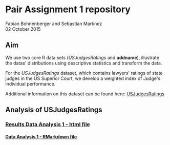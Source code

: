 # Pair Assignment 1 repository 

Fabian Bohnenberger and Sebastian Martinez  
02 October 2015 

## Aim

We use two core R data sets (*USJudgesRatings* and **addname**), illustrate the datas' distributions using  descriptive statistics and transform the data. 

For the *USJudgesRatings* dataset, which contains lawyers' ratings of state judges in the US Superior Court, we develop a weighted index of Judge's individual performance.

Additional information on this dataset can be found here: <a href="https://stat.ethz.ch/R-manual/R-devel/library/datasets/html/USJudgeRatings.html">USJudgesRatings</a>

## Analysis of USJudgesRatings

### [Results Data  Analysis 1 - html file](/analysis/USJudges/USJudges_RMarkdown.html)

#### [Data Analysis 1 - RMarkdown file](/analysis/USJudges/USJudges_RMarkdown.Rmd)


